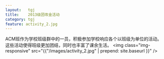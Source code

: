 ```yaml
---
layout:   tgj
title:    2013级团改金活动
category: tgj
feature: activity_2.jpg
---
```


ACM班作为学校班级群中的一员，积极参加学校响应各个以班级为单位的活动。这些活动使得班级更加团结，同时也丰富了课余生活。 <!--break-->
<img class="img-responsive" src="{{"/images/activity_2.jpg" | prepend: site.baseurl }}" />
